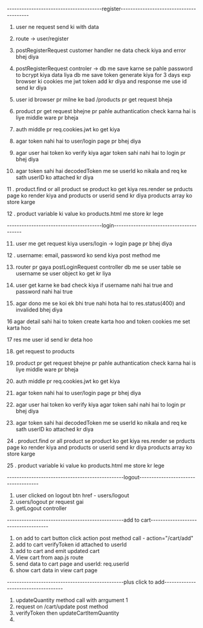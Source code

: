 ---------------------------------------register----------------------------------------
1. user ne request send ki with data
 
2. route -> user/register 

3. postRegisterRequest customer handler ne data check kiya and error bhej diya 
 
4. postRegisterRequest controler -> 
   db me save karne se pahle password to bcrypt kiya 
   data liya db me save
   token generate kiya for 3 days exp
   browser ki cookies me jwt token add kr diya 
   and response me use id send kr diya

5. user id browser pr milne ke bad /products pr get request bheja

6. product pr get request bhejne pr pahle 
   authantication check karna hai is liye middle ware pr bheja

7. auth middle pr req.cookies.jwt ko get kiya 

8. agar token nahi hai to user/login page pr bhej diya 

9. agar user hai token ko verify kiya agar token sahi nahi hai to login pr bhej diya 

10. agar token sahi hai 
    decodedToken me se userId ko nikala and req ke sath userID ko attached kr diya

11 . product.find or all product se product ko get kiya 
     res.render se prducts page ko render kiya and products or userid send kr diya
     products array ko store karge

12 . product variable ki value ko products.html me store kr lege 

---------------------------------------login----------------------------------------

11. user me get request kiya users/login -> login page pr bhej diya 

12 . username: email, password ko send kiya post method me
  
13. router pr gaya postLoginRequest controller 
    db me se user table se username se user object ko get kr liya

14. user get karne ke bad check kiya if username nahi hai true  and password nahi hai true

15. agar dono me se koi ek bhi true nahi hota hai to res.status(400) and invalided bhej diya

16 agar detail sahi hai to token create karta hoo and token cookies me set karta hoo

17 res me user id send kr deta hoo

18. get request to products

19. product pr get request bhejne pr pahle 
   authantication check karna hai is liye middle ware pr bheja

20. auth middle pr req.cookies.jwt ko get kiya 

21. agar token nahi hai to user/login page pr bhej diya 

22. agar user hai token ko verify kiya agar token sahi nahi hai to login pr bhej diya 

23. agar token sahi hai 
    decodedToken me se userId ko nikala and req ke sath userID ko attached kr diya

24 . product.find or all product se product ko get kiya 
     res.render se prducts page ko render kiya and products or userid send kr diya
     products array ko store karge

25 . product variable ki value ko products.html me store kr lege 


------------------------------------------------logout------------------------------------

1. user clicked on logout btn href - users/logout
2. users/logout pr request gai 
3. getLogout controller 

------------------------------------------------add to cart------------------------------------

1. on add to cart button click action post method call - action="/cart/add"
2. add to cart verifyToken id attached to userId
3. add to cart and emit updated cart
4. View cart from aap.js route 
5. send data to cart page and userId: req.userId
6. show cart data in view cart page

------------------------------------------------plus click to add------------------------------------

1. updateQuantity method call with arrgument 1
2. request on /cart/update post method
3. verifyToken then updateCartItemQuantity
4.  

  

  


 

